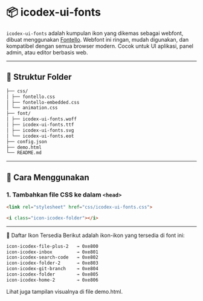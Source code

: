# 📦 icodex-ui-fonts

`icodex-ui-fonts` adalah kumpulan ikon yang dikemas sebagai webfont, dibuat menggunakan [Fontello](https://fontello.com). Webfont ini ringan, mudah digunakan, dan kompatibel dengan semua browser modern. Cocok untuk UI aplikasi, panel admin, atau editor berbasis web.

---

## 📁 Struktur Folder
```txt
├── css/
│ ├── fontello.css
│ ├── fontello-embedded.css
│ └── animation.css
├── font/
│ ├── icodex-ui-fonts.woff
│ ├── icodex-ui-fonts.ttf
│ ├── icodex-ui-fonts.svg
│ └── icodex-ui-fonts.eot
├── config.json
├── demo.html
└── README.md
```

---

## 🚀 Cara Menggunakan

### 1. Tambahkan file CSS ke dalam `<head>`

```html
<link rel="stylesheet" href="css/icodex-ui-fonts.css">

<i class="icon-icodex-folder"></i>

```
---

🎨 Daftar Ikon Tersedia
Berikut adalah ikon-ikon yang tersedia di font ini:

```css
icon-icodex-file-plus-2   → 0xe800
icon-icodex-inbox         → 0xe801
icon-icodex-search-code   → 0xe802
icon-icodex-folder-2      → 0xe803
icon-icodex-git-branch    → 0xe804
icon-icodex-folder        → 0xe805
icon-icodex-home-2        → 0xe806
```
Lihat juga tampilan visualnya di file demo.html.
